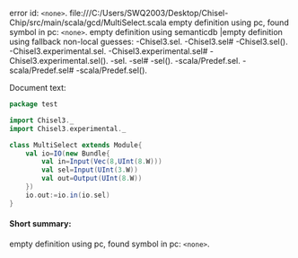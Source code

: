 error id: `<none>`.
file:///C:/Users/SWQ2003/Desktop/Chisel-Chip/src/main/scala/gcd/MultiSelect.scala
empty definition using pc, found symbol in pc: `<none>`.
empty definition using semanticdb
|empty definition using fallback
non-local guesses:
	 -Chisel3.sel.
	 -Chisel3.sel#
	 -Chisel3.sel().
	 -Chisel3.experimental.sel.
	 -Chisel3.experimental.sel#
	 -Chisel3.experimental.sel().
	 -sel.
	 -sel#
	 -sel().
	 -scala/Predef.sel.
	 -scala/Predef.sel#
	 -scala/Predef.sel().

Document text:

```scala
package test

import Chisel3._
import Chisel3.experimental._

class MultiSelect extends Module{
    val io=IO(new Bundle{
        val in=Input(Vec(8,UInt(8.W)))
        val sel=Input(UInt(3.W))
        val out=Output(UInt(8.W))
    })
    io.out:=io.in(io.sel)
}
```

#### Short summary: 

empty definition using pc, found symbol in pc: `<none>`.
